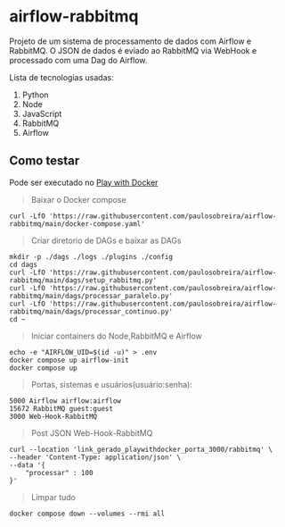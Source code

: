 # airflow-rabbitmq

Projeto de um sistema de processamento de dados com Airflow e RabbitMQ.
O JSON de dados é eviado ao RabbitMQ via WebHook e processado com uma Dag do Airflow.

Lista de tecnologias usadas:
1. Python
2. Node
3. JavaScript
4. RabbitMQ
5. Airflow
   
## Como testar

Pode ser executado no [Play with Docker](https://labs.play-with-docker.com/)

>Baixar o Docker compose
```
curl -LfO 'https://raw.githubusercontent.com/paulosobreira/airflow-rabbitmq/main/docker-compose.yaml'
```
>Criar diretorio de DAGs e baixar as DAGs
```
mkdir -p ./dags ./logs ./plugins ./config
cd dags
curl -LfO 'https://raw.githubusercontent.com/paulosobreira/airflow-rabbitmq/main/dags/setup_rabbitmq.py'
curl -LfO 'https://raw.githubusercontent.com/paulosobreira/airflow-rabbitmq/main/dags/processar_paralelo.py'
curl -LfO 'https://raw.githubusercontent.com/paulosobreira/airflow-rabbitmq/main/dags/processar_continuo.py'
cd ~
```
>Iniciar containers do Node,RabbitMQ e Airflow
```
echo -e "AIRFLOW_UID=$(id -u)" > .env
docker compose up airflow-init
docker compose up
```
>Portas, sistemas e usuários(usuário:senha):
```
5000 Airflow airflow:airflow
15672 RabbitMQ guest:guest
3000 Web-Hook-RabbitMQ 
```
>Post JSON Web-Hook-RabbitMQ
```
curl --location 'link_gerado_playwithdocker_porta_3000/rabbitmq' \
--header 'Content-Type: application/json' \
--data '{
    "processar" : 100
}'
```
>Limpar tudo
```
docker compose down --volumes --rmi all
```